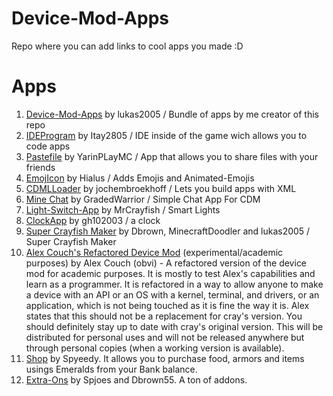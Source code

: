 # Device-Mod-Apps
Repo where you can add links to cool apps you made :D
# Apps
<ol>
  <li><a href="https://github.com/lukas2005/Device-Mod-Apps">Device-Mod-Apps</a> by lukas2005 / Bundle of apps by me creator of this repo</li>
  <li><a href="https://github.com/Itay2805/IDEProgram">IDEProgram</a> by Itay2805 / IDE inside of the game wich allows you to code apps</li>
  <li><a href="https://github.com/YarinPlayMC/pastefile">Pastefile</a> by YarinPLayMC / App that allows you to share files with your friends</li>
  <li><a href="https://github.com/Hialus/EmojIcon">EmojIcon</a> by Hialus / Adds Emojis and Animated-Emojis</li>
  <li><a href="https://github.com/jochembroekhoff/CDMLLoader">CDMLLoader</a> by jochembroekhoff / Lets you build apps with XML</li>
	<li><a href="https://www.dropbox.com/s/ncva0r5kory2eqc/MineChat-1.0.jar?dl=0">Mine Chat</a> by GradedWarrior / Simple Chat App For CDM </li>
	<li><a href="https://github.com/MrCrayfish/Light-Switch-App">Light-Switch-App</a> by MrCrayfish / Smart Lights</li>
	<li><a href="https://github.com/gh102003/ClockApp">ClockApp</a> by gh102003 / a clock</li>
	<li><a href="https://cdn.discordapp.com/attachments/367752899348004875/374929213934796800/scfm-0.6b.jar">Super Crayfish Maker</a> by Dbrown, MinecraftDoodler and lukas2005 / Super Crayfish Maker</li>
	<li><a href="https://github.com/AlexCouch/Device-Mod-Couch-Edition">Alex Couch's Refactored Device Mod</a> (experimental/academic purposes) by Alex Couch (obvi) - A refactored version of the device mod for academic purposes. It is mostly to test Alex's capabilities and learn as a programmer. It is refactored in a way to allow anyone to make a device with an API or an OS with a kernel, terminal, and drivers, or an application, which is not being touched as it is fine the way it is. Alex states that this should not be a replacement for cray's version. You should definitely stay up to date with cray's original version. This will be distributed for personal uses and will not be released anywhere but through personal copies (when a working version is available).</li>
	<li><a href="https://github.com/Spyeedy/Shop-App">Shop</a> by Spyeedy. It allows you to purchase food, armors and items usings Emeralds from your Bank balance.</li> 
	<li><a href="https://minecraft.curseforge.com/projects/extra-ons?gameCategorySlug=mc-mods&projectID=284406">Extra-Ons</a> by Spjoes and Dbrown55. A ton of addons.</li> 
</ol>
